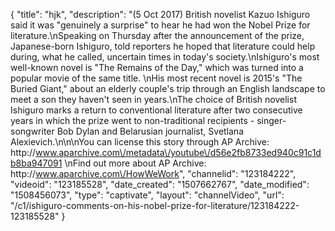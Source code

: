 {
    "title": "hjk",
    "description": "(5 Oct 2017) British novelist Kazuo Ishiguro said it was \"genuinely a surprise\" to hear he had won the Nobel Prize for literature.\nSpeaking on Thursday after the announcement of the prize, Japanese-born Ishiguro, told reporters he hoped that literature could help during, what he called, uncertain times in today's society.\nIshiguro's most well-known novel is \"The Remains of the Day,\" which was turned into a popular movie of the same title. \nHis most recent novel is 2015's \"The Buried Giant,\" about an elderly couple's trip through an English landscape to meet a son they haven't seen in years.\nThe choice of British novelist Ishiguro marks a return to conventional literature after two consecutive years in which the prize went to non-traditional recipients - singer-songwriter Bob Dylan and Belarusian journalist, Svetlana Alexievich.\n\n\nYou can license this story through AP Archive: http:\/\/www.aparchive.com\/metadata\/youtube\/d56e2fb8733ed940c91c1db8ba947091 \nFind out more about AP Archive: http:\/\/www.aparchive.com\/HowWeWork",
    "channelid": "123184222",
    "videoid": "123185528",
    "date_created": "1507662767",
    "date_modified": "1508456073",
    "type": "captivate",
    "layout": "channelVideo",
    "url": "\/c1\/ishiguro-comments-on-his-nobel-prize-for-literature\/123184222-123185528"
}
